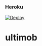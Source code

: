 ### Heroku
[![Deploy](https://www.herokucdn.com/deploy/button.svg)](https://heroku.com/deploy?template=https://github.com/julina000/ultimob) 
# ultimob
